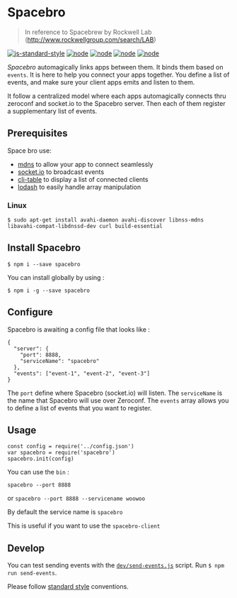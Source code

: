 # Spacebro
> In reference to Spacebrew by Rockwell Lab (http://www.rockwellgroup.com/search/LAB) 

[![js-standard-style](https://img.shields.io/badge/code%20style-standard-brightgreen.svg)](http://standardjs.com/) [![node](https://img.shields.io/badge/node-0.10.x-brightgreen.svg)](https://nodejs.org/en/) [![node](https://img.shields.io/badge/node-0.12.x-brightgreen.svg)](https://nodejs.org/en/) [![node](https://img.shields.io/badge/node-4.0.x-brightgreen.svg)](https://nodejs.org/en/) [![node](https://img.shields.io/badge/node-5.3.x-brightgreen.svg)](https://nodejs.org/en/)


*Spacebro* automagically links apps between them. It binds them based on `events`. It is here to help you connect your apps together.
You define a list of events, and make sure your client apps emits and listen to them.

It follow a centralized model where each apps automagically connects thru zeroconf and socket.io to the Spacebro server.
Then each of them register a supplementary list of events.

## Prerequisites

Space bro use:

* [mdns](https://github.com/agnat/node_mdns) to allow your app to connect seamlessly
* [socket.io](http://socket.io) to broadcast events
* [cli-table]() to display a list of connected clients
* [lodash]() to easily handle array manipulation

### Linux

```
$ sudo apt-get install avahi-daemon avahi-discover libnss-mdns libavahi-compat-libdnssd-dev curl build-essential
```

## Install Spacebro

```
$ npm i --save spacebro
```

You can install globally by using :

```
$ npm i -g --save spacebro
```


## Configure

Spacebro is awaiting a config file that looks like : 

```
{
  "server": {
    "port": 8888,
    "serviceName": "spacebro"
  },
  "events": ["event-1", "event-2", "event-3"]
}
```

The `port` define where Spacebro (socket.io) will listen.
The `serviceName` is the name that Spacebro will use over Zeroconf.
The `events` array allows you to define a list of events that you want
to register.



## Usage

```
const config = require('../config.json')
var spacebro = require('spacebro')
spacebro.init(config)
```

You can use the `bin` : 

`spacebro --port 8888`

or
`spacebro --port 8888 --servicename woowoo`

By default the service name is `spacebro` 

This is useful if you want to use the `spacebro-client` 

## Develop

You can test sending events with the [`dev/send-events.js`](/dev/send-events.js) script. Run `$ npm run send-events`.

Please follow [standard style](https://github.com/feross/standard) conventions.
